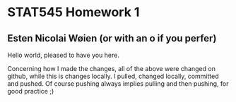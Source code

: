 # STAT545 Homework 1
## Esten Nicolai Wøien (or with an o if you perfer)

Hello world, pleased to have you here. 

Concerning how I made the changes, all of the above were changed on github, while this is changes locally. I pulled, changed locally, committed and pushed. Of course pushing always implies pulling and then pushing, for good practice ;) 